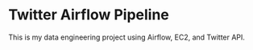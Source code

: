 # Twitter Airflow Pipeline

This is my data engineering project using Airflow, EC2, and Twitter API.
